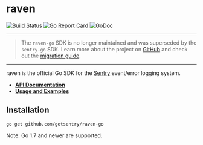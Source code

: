 # raven 

[![Build Status](https://api.travis-ci.org/getsentry/raven-go.svg?branch=master)](https://travis-ci.org/getsentry/raven-go)
[![Go Report Card](https://goreportcard.com/badge/github.com/getsentry/raven-go)](https://goreportcard.com/report/github.com/getsentry/raven-go)
[![GoDoc](https://godoc.org/github.com/getsentry/raven-go?status.svg)](https://godoc.org/github.com/getsentry/raven-go)

---

> The `raven-go` SDK is no longer maintained and was superseded by the `sentry-go` SDK.
> Learn more about the project on [GitHub](https://github.com/getsentry/sentry-go) and check out the [migration guide](https://docs.sentry.io/platforms/go/migration/).

---

raven is the official Go SDK for the [Sentry](https://github.com/getsentry/sentry)
event/error logging system.

- [**API Documentation**](https://godoc.org/github.com/getsentry/raven-go)
- [**Usage and Examples**](https://docs.sentry.io/clients/go/)

## Installation

```text
go get github.com/getsentry/raven-go
```

Note: Go 1.7 and newer are supported.

